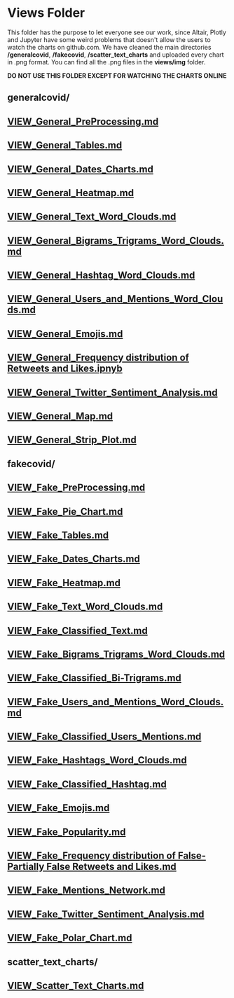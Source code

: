 # Views Folder

This folder has the purpose to let everyone see our work, since Altair, Plotly and Jupyter have some weird problems that doesn't allow the users to watch the charts on github.com.
We have cleaned the main directories **/generalcovid**, **/fakecovid**, **/scatter_text_charts** and uploaded every chart in .png format. You can find all the .png files in the **views/img** folder.

**DO NOT USE THIS FOLDER EXCEPT FOR WATCHING THE CHARTS ONLINE**

## generalcovid/
## [VIEW_General_PreProcessing.md](https://github.com/marcopedrinazzi/twitter-covid19-vis/blob/main/views/generalcovid/VIEW_General_PreProcessing.md)
## [VIEW_General_Tables.md](https://github.com/marcopedrinazzi/twitter-covid19-vis/blob/main/views/generalcovid/VIEW_General_Tables.md)
## [VIEW_General_Dates_Charts.md](https://github.com/marcopedrinazzi/twitter-covid19-vis/blob/main/views/generalcovid/VIEW_General_Dates_Charts.md)
## [VIEW_General_Heatmap.md](https://github.com/marcopedrinazzi/twitter-covid19-vis/blob/main/views/generalcovid/VIEW_General_Heatmap.md)
## [VIEW_General_Text_Word_Clouds.md](https://github.com/marcopedrinazzi/twitter-covid19-vis/blob/main/views/generalcovid/VIEW_General_Text_Word_Clouds.md)
## [VIEW_General_Bigrams_Trigrams_Word_Clouds.md](https://github.com/marcopedrinazzi/twitter-covid19-vis/blob/main/views/generalcovid/VIEW_General_Bigrams_Trigrams_Word_Clouds.md)
## [VIEW_General_Hashtag_Word_Clouds.md](https://github.com/marcopedrinazzi/twitter-covid19-vis/blob/main/views/generalcovid/VIEW_General_Hashtag_Word_Clouds.md)
## [VIEW_General_Users_and_Mentions_Word_Clouds.md](https://github.com/marcopedrinazzi/twitter-covid19-vis/blob/main/views/generalcovid/VIEW_General_Users_and_Mentions_Word_Clouds.md)
## [VIEW_General_Emojis.md](https://github.com/marcopedrinazzi/twitter-covid19-vis/blob/main/views/generalcovid/VIEW_General_Emojis.md)
## [VIEW_General_Frequency distribution of Retweets and Likes.ipnyb](https://github.com/marcopedrinazzi/twitter-covid19-vis/blob/main/views/generalcovid/VIEW_General_Frequency%20distribution%20of%20Retweets%20and%20Likes.md)
## [VIEW_General_Twitter_Sentiment_Analysis.md](https://github.com/marcopedrinazzi/twitter-covid19-vis/blob/main/views/generalcovid/VIEW_General_Twitter_Sentiment_Analysis.md)
## [VIEW_General_Map.md](https://github.com/marcopedrinazzi/twitter-covid19-vis/blob/main/views/generalcovid/VIEW_General_Map.md)
## [VIEW_General_Strip_Plot.md](https://github.com/marcopedrinazzi/twitter-covid19-vis/blob/main/views/generalcovid/VIEW_General_Strip_Plot.md)

## fakecovid/
## [VIEW_Fake_PreProcessing.md](https://github.com/marcopedrinazzi/twitter-covid19-vis/blob/main/views/fakecovid/VIEW_Fake_PreProcessing.md)
## [VIEW_Fake_Pie_Chart.md](https://github.com/marcopedrinazzi/twitter-covid19-vis/blob/main/views/fakecovid/VIEW_Fake_Pie_Chart.md)
## [VIEW_Fake_Tables.md](https://github.com/marcopedrinazzi/twitter-covid19-vis/blob/main/views/fakecovid/VIEW_Fake_Tables.md)
## [VIEW_Fake_Dates_Charts.md](https://github.com/marcopedrinazzi/twitter-covid19-vis/blob/main/views/fakecovid/VIEW_Fake_Dates_Charts.md)
## [VIEW_Fake_Heatmap.md](https://github.com/marcopedrinazzi/twitter-covid19-vis/blob/main/views/fakecovid/VIEW_Fake_Heatmap.md)
## [VIEW_Fake_Text_Word_Clouds.md](https://github.com/marcopedrinazzi/twitter-covid19-vis/blob/main/views/fakecovid/VIEW_Fake_Text_Word_Clouds.md)
## [VIEW_Fake_Classified_Text.md](https://github.com/marcopedrinazzi/twitter-covid19-vis/blob/main/views/fakecovid/VIEW_Fake_Classified_Text.md)
## [VIEW_Fake_Bigrams_Trigrams_Word_Clouds.md](https://github.com/marcopedrinazzi/twitter-covid19-vis/blob/main/views/fakecovid/VIEW_Fake_Bigrams_Trigrams_Word_Clouds.md)
## [VIEW_Fake_Classified_Bi-Trigrams.md](https://github.com/marcopedrinazzi/twitter-covid19-vis/blob/main/views/fakecovid/VIEW_Fake_Classified_Bi-Trigrams.md)
## [VIEW_Fake_Users_and_Mentions_Word_Clouds.md](https://github.com/marcopedrinazzi/twitter-covid19-vis/blob/main/views/fakecovid/VIEW_Fake_Users_and_Mentions_Word_Clouds.md)
## [VIEW_Fake_Classified_Users_Mentions.md](https://github.com/marcopedrinazzi/twitter-covid19-vis/blob/main/views/fakecovid/VIEW_Fake_Classified_Users_Mentions.md)
## [VIEW_Fake_Hashtags_Word_Clouds.md](https://github.com/marcopedrinazzi/twitter-covid19-vis/blob/main/views/fakecovid/VIEW_Fake_Hashtag_Word_Clouds.md)
## [VIEW_Fake_Classified_Hashtag.md](https://github.com/marcopedrinazzi/twitter-covid19-vis/blob/main/views/fakecovid/VIEW_Fake_Classified_Hashtag.md)
## [VIEW_Fake_Emojis.md](https://github.com/marcopedrinazzi/twitter-covid19-vis/blob/main/views/fakecovid/VIEW_Fake_Emojis.md)
## [VIEW_Fake_Popularity.md](https://github.com/marcopedrinazzi/twitter-covid19-vis/blob/main/views/fakecovid/VIEW_Fake_Popularity.md)
## [VIEW_Fake_Frequency distribution of False-Partially False Retweets and Likes.md](https://github.com/marcopedrinazzi/twitter-covid19-vis/blob/main/views/fakecovid/VIEW_Fake_Frequency%20distribution%20of%20False-Partially%20False%20Retweets%20and%20Likes.md)
## [VIEW_Fake_Mentions_Network.md](https://github.com/marcopedrinazzi/twitter-covid19-vis/blob/main/views/fakecovid/VIEW_Fake_Mentions_Network.md)
## [VIEW_Fake_Twitter_Sentiment_Analysis.md](https://github.com/marcopedrinazzi/twitter-covid19-vis/blob/main/views/fakecovid/VIEW_Fake_Twitter_Sentiment_Analysis.md)
## [VIEW_Fake_Polar_Chart.md](https://github.com/marcopedrinazzi/twitter-covid19-vis/blob/main/views/fakecovid/VIEW_Fake_Polar_Chart.md)

## scatter_text_charts/
## [VIEW_Scatter_Text_Charts.md](https://github.com/marcopedrinazzi/twitter-covid19-vis/blob/main/views/scatter_text_charts/VIEW_Scatter_Text_Charts.md)